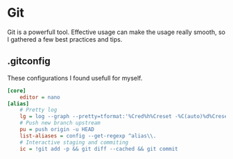 # Git

Git is a powerfull tool. Effective usage can make the usage really smooth, so I gathered a few best practices and tips.

## .gitconfig

These configurations I found usefull for myself.

```ini
[core]  
    editor = nano
[alias]
    # Pretty log
    lg = log --graph --pretty=tformat:'%Cred%h%Creset -%C(auto)%d%Creset %s %Cgreen(%cr) %C(bold blue)<%an>%Creset' --abbrev-commit
    # Push new branch upstream
    pu = push origin -u HEAD
    list-aliases = config --get-regexp ^alias\\.
    # Interactive staging and commiting
    ic = !git add -p && git diff --cached && git commit
```
